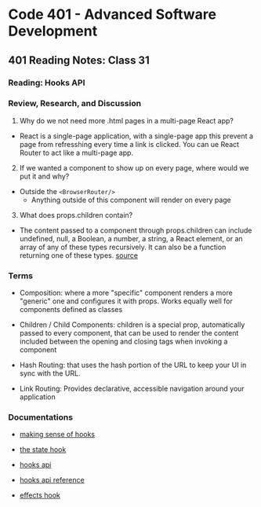 # Code 401 - Advanced Software Development

## 401 Reading Notes: Class 31

### Reading: Hooks API

### Review, Research, and Discussion

1. Why do we not need more .html pages in a multi-page React app?

  - React is a single-page application, with a single-page app this  prevent a page from refresshing every time a link is clicked. You can ue React Router to act like a  multi-page app.

2. If we wanted a component to show up on every page, where would we put it and why?
  - Outside the `<BrowserRouter/>`
    - Anything outside of this component will render on every page
  
3. What does props.children contain?
  - The content passed to a component through props.children can include
undefined, null, a Boolean, a number, a string, a React element, or an array of any of these types recursively. It can also be a function returning one of these types. [source](https://codeburst.io/a-complete-guide-to-props-children-in-react-c315fab74e7c)

### Terms

- Composition: where a more "specific" component renders a more "generic" one and configures it with props. Works equally well for components defined as classes

- Children / Child Components: children is a special prop, automatically passed to every component, that can be used to render the content included between the opening and closing tags when invoking a component

- Hash Routing: that uses the hash portion of the URL to keep your UI in sync with the URL.

- Link Routing: Provides declarative, accessible navigation around your application

### Documentations

  - [making sense of hooks](https://medium.com/@dan_abramov/making-sense-of-react-hooks-fdbde8803889)

  - [the state hook](https://reactjs.org/docs/hooks-state.html)

  - [hooks api](https://reactjs.org/docs/hooks-overview.html)

  - [hooks api reference](https://reactjs.org/docs/hooks-reference.html)

  - [effects hook](https://reactjs.org/docs/hooks-effect.html)

